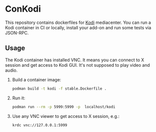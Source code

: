 # ConKodi

This repository contains dockerfiles for [Kodi](https://kodi.tv) mediacenter. You can run a Kodi
container in CI or locally, install your add-on and run some tests via JSON-RPC.

## Usage

The Kodi container has installed VNC. It means you can connect to X session and get access to
Kodi GUI. It's not supposed to play video and audio.

1. Build a container image:

    ```sh
    podman build -t kodi -f stable.Dockerfile .
    ```

2. Run it:

    ```sh
    podman run --rm -p 5999:5999 -p  localhost/kodi
    ```

3. Use any VNC viewer to get access to X session, e.g.:

    ```sh
    krdc vnc://127.0.0.1:5999
    ```
